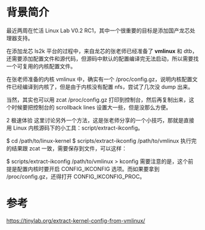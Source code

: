 
# 背景简介

最近两周在忙活 Linux Lab V0.2 RC1，其中一个很重要的目标是添加国产龙芯处理器支持。

在添加龙芯 ls2k 平台的过程中，来自龙芯的张老师已经准备了 **vmlinux** 和 dtb，还需要添加配置文件和源代码，但源码中默认的配置编译完无法启动，所以需要找一个可复用的内核配置文件。

在张老师准备的内核 vmlinux 中，确实有一个 /proc/config.gz，说明内核配置文件已经编译到内核了，但是由于内核没有配置 nfs，尝试了几次没 dump 出来。

当然，其实也可以用 zcat /proc/config.gz 打印到控制台，然后再复制出来，这个时候要把控制台的 scrollback lines 设置大一些，但是没那么方便。

2 极速体验
这里讨论另外一个方法，这是张老师分享的一个小技巧，那就是直接用 Linux 内核源码下的小工具：script/extract-ikconfig。

$ cd /path/to/linux-kernel
$ scripts/extract-ikconfig /path/to/vmlinux
执行完的结果跟 zcat 一致，需要保存到文件，可以这样：

$ scripts/extract-ikconfig /path/to/vmlinux > kconfig
需要注意的是，这个前提是配置内核时要开启 CONFIG_IKCONFIG 选项。而如果要拿到 /proc/config.gz，还得打开 CONFIG_IKCONFIG_PROC。
# 参考

https://tinylab.org/extract-kernel-config-from-vmlinux/